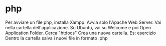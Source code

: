 # php
Per avviare un file php, installa Xampp.
Avvia solo l'Apache Web Server.
Vai nella cartella dell'applicazione. Su Ubuntu, vai su Welcome e poi Open Application Folder.
Cerca "htdocs"
Crea una nuova cartella. Es: esercizio
Dentro la cartella salva i nuovi file in formato .php
